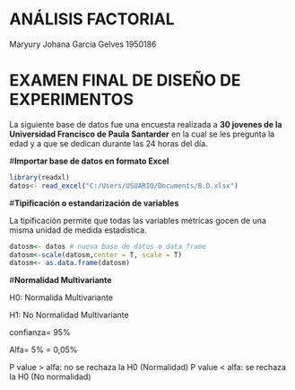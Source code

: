 ANÁLISIS FACTORIAL
================
Maryury Johana Garcia Gelves 1950186

# **EXAMEN FINAL DE DISEÑO DE EXPERIMENTOS**

La siguiente base de datos fue una encuesta realizada a **30 jovenes de
la Universidad Francisco de Paula Santarder** en la cual se les pregunta
la edad y a que se dedican durante las 24 horas del día.

\#**Importar base de datos en formato Excel**

``` r
library(readxl)
datos<- read_excel("C:/Users/USUARIO/Documents/B.D.xlsx")
```

\#**Tipificación o estandarización de variables**

La tipificación permite que todas las variables métricas gocen de una
misma unidad de medida estadistica.

``` r
datosm<- datos # nueva base de datos o data frame
datosm<-scale(datosm,center = T, scale = T)
datosm<- as.data.frame(datosm)
```

\#**Normalidad Multivariante**

H0: Normalida Multivariante

H1: No Normalidad Multivariante

confianza= 95%

Alfa= 5% = 0,05%

P value &gt; alfa: no se rechaza la H0 (Normalidad) P value &lt; alfa:
se rechaza la H0 (No normalidad)
